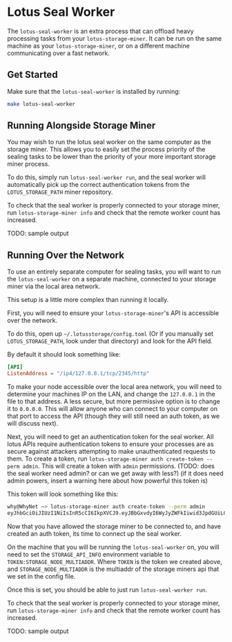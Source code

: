 # Lotus Seal Worker

The `lotus-seal-worker` is an extra process that can offload heavy processing tasks from your `lotus-storage-miner`. It can be run on the same machine as your `lotus-storage-miner`, or on a different machine communicating over a fast network.

## Get Started
Make sure that the `lotus-seal-worker` is installed by running:

```sh
make lotus-seal-worker
```

## Running Alongside Storage Miner 
You may wish to run the lotus seal worker on the same computer as the storage miner. This allows you to easily set the process priority of the sealing tasks to be lower than the priority of your more important storage miner process. 

To do this, simply run `lotus-seal-worker run`, and the seal worker will automatically pick up the correct authentication tokens from the `LOTUS_STORAGE_PATH` miner repository.

To check that the seal worker is properly connected to your storage miner, run `lotus-storage-miner info` and check that the remote worker count has increased. 

TODO: sample output

## Running Over the Network
To use an entirely separate computer for sealing tasks, you will want to run the `lotus-seal-worker` on a separate machine, connected to your storage miner via the local area network. 

This setup is a little more complex than running it locally.

First, you will need to ensure your `lotus-storage-miner`'s API is accessible over the network.

To do this, open up `~/.lotusstorage/config.toml` (Or if you manually set `LOTUS_STORAGE_PATH`, look under that directory) and look for the API field.

By default it should look something like:
```toml
[API]
ListenAddress = "/ip4/127.0.0.1/tcp/2345/http"
```

To make your node accessible over the local area network, you will need to determine your machines IP on the LAN, and change the `127.0.0.1` in the file to that address. A less secure, but more permissive option is to change it to `0.0.0.0`. This will allow anyone who can connect to your computer on that port to access the API (though they will still need an auth token, as we will discuss next).

Next, you will need to get an authentication token for the seal worker. All lotus APIs require authentication tokens to ensure your processes are as secure against attackers attempting to make unauthenticated requests to them. To create a token, run `lotus-storage-miner auth create-token --perm admin`. This will create a token with `admin` permissions. (TODO: does the seal worker need admin? or can we get away with less?) (if it does need admin powers, insert a warning here about how powerful this token is) 

This token will look something like this:
```sh
why@WhyNet ~> lotus-storage-miner auth create-token --perm admin
eyJhbGciOiJIUzI1NiIsInR5cCI6IkpXVCJ9.eyJBbGxvdyI6WyJyZWFkIiwid3JpdGUiLCJzaWduIiwiYWRtaW4iXX0.KWWdh1jOVP_5YMAp8x5wNomFGgKS75ucOtj1ah5iP7k
```

Now that you have allowed the storage miner to be connected to, and have created an auth token, its time to connect up the seal worker.

On the machine that you will be running the `lotus-seal-worker` on, you will need to set the `STORAGE_API_INFO` environment variable to `TOKEN:STORAGE_NODE_MULTIADDR`. Where `TOKEN` is the token we created above, and `STORAGE_NODE_MULTIADDR` is the multiaddr of the storage miners api that we set in the config file.

Once this is set, you should be able to just run `lotus-seal-worker run`.

To check that the seal worker is properly connected to your storage miner, run `lotus-storage-miner info` and check that the remote worker count has increased. 

TODO: sample output

